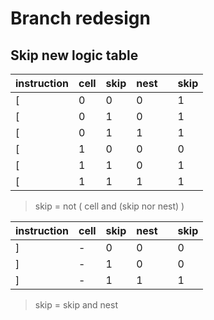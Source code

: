 # Branch redesign

## Skip new logic table

| instruction | cell | skip | nest |     | skip |
| ----------- | ---- | ---- | ---- | --- | ---- |
| [           | 0    | 0    | 0    |     | 1    |
| [           | 0    | 1    | 0    |     | 1    |
| [           | 0    | 1    | 1    |     | 1    |
| [           | 1    | 0    | 0    |     | 0    |
| [           | 1    | 1    | 0    |     | 1    |
| [           | 1    | 1    | 1    |     | 1    |

> skip = not ( cell and (skip nor nest) )

| instruction | cell | skip | nest |     | skip |
| ----------- | ---- | ---- | ---- | --- | ---- |
| ]           | -    | 0    | 0    |     | 0    |
| ]           | -    | 1    | 0    |     | 0    |
| ]           | -    | 1    | 1    |     | 1    |

> skip = skip and nest
